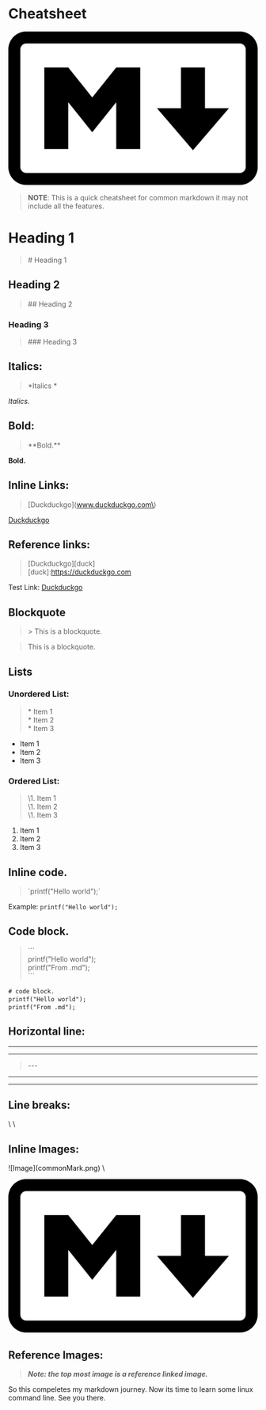 # Cheatsheet
![Image][common]

[common]:./commonMark.png

> **NOTE**: This is a quick cheatsheet for common markdown it may not include all the features. 

# Heading 1
> \# Heading 1

## Heading 2
> \## Heading 2

### Heading 3
> \### Heading 3

## Italics: 

> \*Italics \*

*Italics.*

## Bold: 

> \*\*Bold.\*\*

**Bold.**

## Inline Links: 

> \[Duckduckgo\]\(www.duckduckgo.com\)

[Duckduckgo](www.duckduckgo.com)

## Reference links:

> \[Duckduckgo\]\[duck\] \
> \[duck\]:<https://duckduckgo.com> 

Test Link: [Duckduckgo][duck]

[duck]: <https://duckduckgo.com>

## Blockquote

>\> This is a blockquote. 

> This is a blockquote. 

## Lists

### Unordered List: 

> \* Item 1 \
> \* Item 2 \
> \* Item 3 

* Item 1
* Item 2
* Item 3

### Ordered List: 

> \1. Item 1 \
> \1. Item 2 \
> \1. Item 3 


1. Item 1
1. Item 2
1. Item 3

## Inline code. 

>\`printf("Hello world");\`

Example: 
`printf("Hello world");`

## Code block. 

>\`\`\` \
>printf("Hello world"); \
>printf("From .md"); \
>\`\`\`

```
# code block. 
printf("Hello world");
printf("From .md");
```

## Horizontal line: 
---
---
> \-\-\-

---
--- 

## Line breaks: 
\\
\

## Inline Images:

\!\[Image\]\(commonMark.png\) \

![Image](./commonMark.png)


## Reference Images:

> ***Note: the top most image is a reference linked image.***

So this compeletes my markdown journey. Now its time to learn some linux command line. See you there. 


